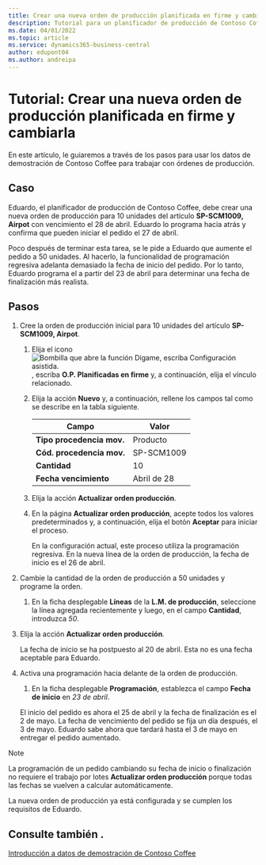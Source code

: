```yaml
---
title: Crear una nueva orden de producción planificada en firme y cambiarla
description: Tutorial para un planificador de producción de Contoso Coffee que desea crear una orden de producción planificada en firme y luego modificarla.
ms.date: 04/01/2022
ms.topic: article
ms.service: dynamics365-business-central
author: edupont04
ms.author: andreipa
---
```


# <a name="walkthrough-create-a-firm-planned-production-order-and-change-it"></a><a name="walkthrough-create-a-firm-planned-production-order-and-change-it"></a>Tutorial: Crear una nueva orden de producción planificada en firme y cambiarla

En este artículo, le guiaremos a través de los pasos para usar los datos de demostración de Contoso Coffee para trabajar con órdenes de producción.  

## <a name="scenario"></a><a name="scenario"></a>Caso

Eduardo, el planificador de producción de Contoso Coffee, debe crear una nueva orden de producción para 10 unidades del artículo **SP-SCM1009, Airpot** con vencimiento el 28 de abril. Eduardo lo programa hacia atrás y confirma que pueden iniciar el pedido el 27 de abril.  

Poco después de terminar esta tarea, se le pide a Eduardo que aumente el pedido a 50 unidades. Al hacerlo, la funcionalidad de programación regresiva adelanta demasiado la fecha de inicio del pedido. Por lo tanto, Eduardo programa el a partir del 23 de abril para determinar una fecha de finalización más realista.  

## <a name="steps"></a><a name="steps"></a>Pasos

1. Cree la orden de producción inicial para 10 unidades del artículo **SP-SCM1009, Airpot**.

    1. Elija el icono ![Bombilla que abre la función Dígame, escriba Configuración asistida.](../../media/ui-search/search_small.png "Dígame qué desea hacer") , escriba **O.P. Planificadas en firme** y, a continuación, elija el vínculo relacionado.  

    2. Elija la acción **Nuevo** y, a continuación, rellene los campos tal como se describe en la tabla siguiente.  

        |Campo  |Valor  |
        |---------|---------|
        |**Tipo procedencia mov.** |Producto|
        |**Cód. procedencia mov.** |SP-SCM1009|
        |**Cantidad** |10|
        |**Fecha vencimiento**|Abril de 28  |

    3. Elija la acción **Actualizar orden producción**.  

    4. En la página **Actualizar orden producción**, acepte todos los valores predeterminados y, a continuación, elija el botón **Aceptar** para iniciar el proceso.  

        En la configuración actual, este proceso utiliza la programación regresiva. En la nueva línea de la orden de producción, la fecha de inicio es el 26 de abril.  

2. Cambie la cantidad de la orden de producción a 50 unidades y programe la orden.  

    1. En la ficha desplegable **Líneas** de la **L.M. de producción**, seleccione la línea agregada recientemente y luego, en el campo **Cantidad**, introduzca *50*.  

3. Elija la acción **Actualizar orden producción**.  

    La fecha de inicio se ha postpuesto al 20 de abril. Esta no es una fecha aceptable para Eduardo.

4. Activa una programación hacia delante de la orden de producción.

    1. En la ficha desplegable **Programación**, establezca el campo **Fecha de inicio** en *23 de abril*.

    El inicio del pedido es ahora el 25 de abril y la fecha de finalización es el 2 de mayo. La fecha de vencimiento del pedido se fija un día después, el 3 de mayo. Eduardo sabe ahora que tardará hasta el 3 de mayo en entregar el pedido aumentado.

> [!NOTE]
> La programación de un pedido cambiando su fecha de inicio o finalización no requiere el trabajo por lotes **Actualizar orden producción** porque todas las fechas se vuelven a calcular automáticamente.

La nueva orden de producción ya está configurada y se cumplen los requisitos de Eduardo.  

## <a name="see-also"></a><a name="see-also"></a>Consulte también .

[Introducción a datos de demostración de Contoso Coffee](../contoso-coffee-intro.md)  

